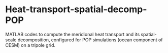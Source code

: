 # Heat-transport-spatial-decomp-POP
MATLAB codes to compute the meridional heat transport and its spatial-scale decomposition, configured for POP simulations (ocean component of CESM) on a tripole grid.
